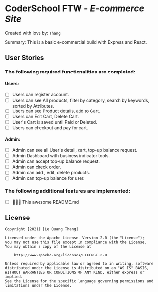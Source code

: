 # CoderSchool FTW - _E-commerce Site_

Created with love by: `Thang`

<!-- View online at: `Your URL here` -->
<!-- TODO: 🎉 Public online to CodePen/Repl.it/CodeSandbox/Netlify then update the link here -->

Summary: This is a basic e-commercial build with Express and React.

<!-- ## Video Walkthrough
Here's a walkthrough of implemented user stories.
To create a GIF, use [LiceCap](http://www.cockos.com/licecap/), [RecordIt](http://www.recordit.co), or [Loom](http://www.useloom.com), and link the image here in the markdown.
```
<img src='http://i.imgur.com/link/to/your/gif/file.gif' title='Video Walkthrough' width='' alt='Video Walkthrough' />
``` -->

<!-- TODO: 🎬 Make a gif and show here -->

## User Stories

### The following **required** functionalities are completed:

#### Users:

- [ ] Users can register account.
- [ ] Users can see All products, filter by category, search by keywords, sorted by Attributes.
- [ ] Users can see Product details, add to Cart.
- [ ] Users can Edit Cart, Delete Cart.
- [ ] User's Cart is saved until Paid or Deleted.
- [ ] Users can checkout and pay for cart.

#### Admin:

- [ ] Admin can see all User's detail, cart, top-up balance request.
- [ ] Admin Dashboard with business indicator tools.
- [ ] Admin can accept top-up balance request.
- [ ] Admin can check order.
- [ ] Admin can add , edit, delete products.
- [ ] Admin can top-up balance for user.

<!-- ### The following **optional** features are implemented: -->

### The following **additional** features are implemented:

- [ ] 🚀🚀🚀 This awesome README.md

<!-- ## Time Spent and Lessons Learned -->
<!-- Time spent: **X** hours spent in total. -->
<!-- TODO: ⌛ Add time spent -->

<!-- ### Challenges encountered while building the app:
- A challange -->
<!-- TODO: 🚧 What is the challanges?  -->

<!-- ### Lessons Learned:
- A lesson -->
<!-- TODO: 🐱‍🏍 What did you learn? -->

## License

    Copyright [2021] [Le Quang Thang]

    Licensed under the Apache License, Version 2.0 (the "License");
    you may not use this file except in compliance with the License.
    You may obtain a copy of the License at

        http://www.apache.org/licenses/LICENSE-2.0

    Unless required by applicable law or agreed to in writing, software
    distributed under the License is distributed on an "AS IS" BASIS,
    WITHOUT WARRANTIES OR CONDITIONS OF ANY KIND, either express or implied.
    See the License for the specific language governing permissions and
    limitations under the License.
